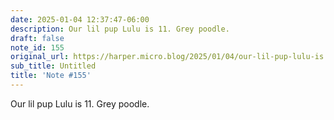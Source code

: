 ```yaml
---
date: 2025-01-04 12:37:47-06:00
description: Our lil pup Lulu is 11. Grey poodle.
draft: false
note_id: 155
original_url: https://harper.micro.blog/2025/01/04/our-lil-pup-lulu-is.html
sub_title: Untitled
title: 'Note #155'
---
```


Our lil pup Lulu is 11. Grey poodle.